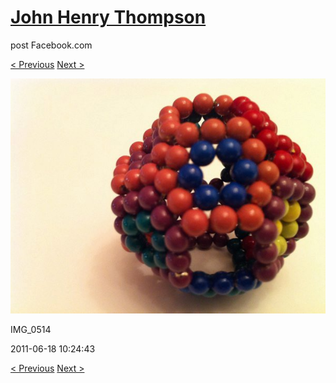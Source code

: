 # [John Henry Thompson](../README.md)
post Facebook.com

[< Previous](2011-06-18-10.md) [Next >](2011-06-18-12.md)

[![](../media/2011-06-18/Magnetic-Balls-IMG_0514.jpg)](../README.md)

IMG_0514

2011-06-18 10:24:43

[< Previous](2011-06-18-10.md) [Next >](2011-06-18-12.md)